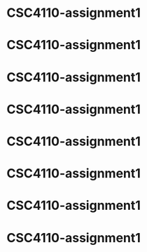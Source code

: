 # CSC4110-assignment1
# CSC4110-assignment1
# CSC4110-assignment1
# CSC4110-assignment1
# CSC4110-assignment1
# CSC4110-assignment1
# CSC4110-assignment1
# CSC4110-assignment1
